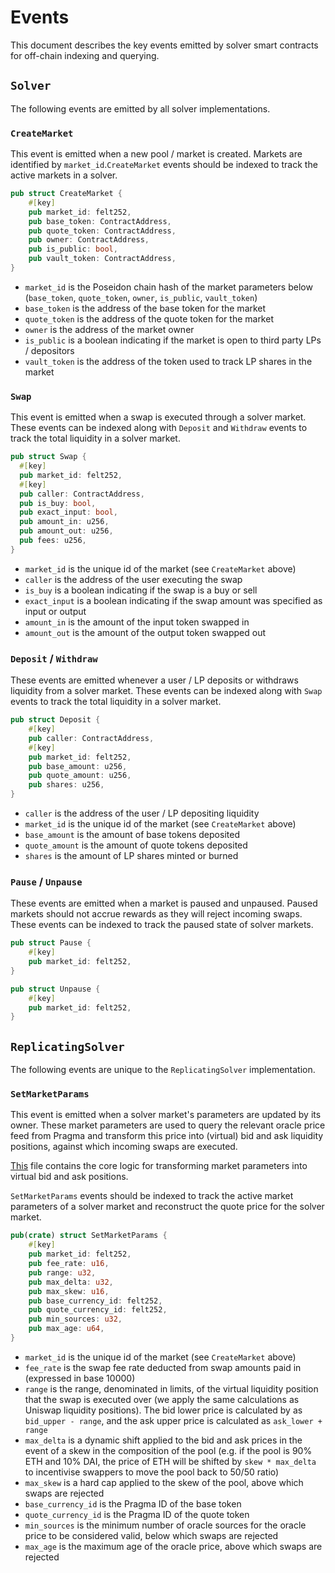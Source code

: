 # Events

This document describes the key events emitted by solver smart contracts for off-chain indexing and querying.

## `Solver`

The following events are emitted by all solver implementations.

### `CreateMarket`

This event is emitted when a new pool / market is created. Markets are identified by `market_id`.`CreateMarket` events should be indexed to track the active markets in a solver.

```rust
pub struct CreateMarket {
    #[key]
    pub market_id: felt252,
    pub base_token: ContractAddress,
    pub quote_token: ContractAddress,
    pub owner: ContractAddress,
    pub is_public: bool,
    pub vault_token: ContractAddress,
}
```

- `market_id` is the Poseidon chain hash of the market parameters below (`base_token`, `quote_token`, `owner`, `is_public`, `vault_token`)
- `base_token` is the address of the base token for the market
- `quote_token` is the address of the quote token for the market
- `owner` is the address of the market owner
- `is_public` is a boolean indicating if the market is open to third party LPs / depositors
- `vault_token` is the address of the token used to track LP shares in the market

### `Swap`

This event is emitted when a swap is executed through a solver market. These events can be indexed along with `Deposit` and `Withdraw` events to track the total liquidity in a solver market.

```rust
pub struct Swap {
  #[key]
  pub market_id: felt252,
  #[key]
  pub caller: ContractAddress,
  pub is_buy: bool,
  pub exact_input: bool,
  pub amount_in: u256,
  pub amount_out: u256,
  pub fees: u256,
}
```

- `market_id` is the unique id of the market (see `CreateMarket` above)
- `caller` is the address of the user executing the swap
- `is_buy` is a boolean indicating if the swap is a buy or sell
- `exact_input` is a boolean indicating if the swap amount was specified as input or output
- `amount_in` is the amount of the input token swapped in
- `amount_out` is the amount of the output token swapped out

### `Deposit` / `Withdraw`

These events are emitted whenever a user / LP deposits or withdraws liquidity from a solver market. These events can be indexed along with `Swap` events to track the total liquidity in a solver market.

```rust
pub struct Deposit {
    #[key]
    pub caller: ContractAddress,
    #[key]
    pub market_id: felt252,
    pub base_amount: u256,
    pub quote_amount: u256,
    pub shares: u256,
}
```

- `caller` is the address of the user / LP depositing liquidity
- `market_id` is the unique id of the market (see `CreateMarket` above)
- `base_amount` is the amount of base tokens deposited
- `quote_amount` is the amount of quote tokens deposited
- `shares` is the amount of LP shares minted or burned

### `Pause` / `Unpause`

These events are emitted when a market is paused and unpaused. Paused markets should not accrue rewards as they will reject incoming swaps. These events can be indexed to track the paused state of solver markets.

```rust
pub struct Pause {
    #[key]
    pub market_id: felt252,
}
```

```rust
pub struct Unpause {
    #[key]
    pub market_id: felt252,
}
```

## `ReplicatingSolver`

The following events are unique to the `ReplicatingSolver` implementation.

### `SetMarketParams`

This event is emitted when a solver market's parameters are updated by its owner. These market parameters are used to query the relevant oracle price feed from Pragma and transform this price into (virtual) bid and ask liquidity positions, against which incoming swaps are executed.

[This](../packages/replicating/src/libraries/spread_math.cairo) file contains the core logic for transforming market parameters into virtual bid and ask positions.

`SetMarketParams` events should be indexed to track the active market parameters of a solver market and reconstruct the quote price for the solver market.

```rust
pub(crate) struct SetMarketParams {
    #[key]
    pub market_id: felt252,
    pub fee_rate: u16,
    pub range: u32,
    pub max_delta: u32,
    pub max_skew: u16,
    pub base_currency_id: felt252,
    pub quote_currency_id: felt252,
    pub min_sources: u32,
    pub max_age: u64,
}
```

- `market_id` is the unique id of the market (see `CreateMarket` above)
- `fee_rate` is the swap fee rate deducted from swap amounts paid in (expressed in base 10000)
- `range` is the range, denominated in limits, of the virtual liquidity position that the swap is executed over (we apply the same calculations as Uniswap liquidity positions). The bid lower price is calculated by as `bid_upper - range`, and the ask upper price is calculated as `ask_lower + range`
- `max_delta` is a dynamic shift applied to the bid and ask prices in the event of a skew in the composition of the pool (e.g. if the pool is 90% ETH and 10% DAI, the price of ETH will be shifted by `skew * max_delta` to incentivise swappers to move the pool back to 50/50 ratio)
- `max_skew` is a hard cap applied to the skew of the pool, above which swaps are rejected
- `base_currency_id` is the Pragma ID of the base token
- `quote_currency_id` is the Pragma ID of the quote token
- `min_sources` is the minimum number of oracle sources for the oracle price to be considered valid, below which swaps are rejected
- `max_age` is the maximum age of the oracle price, above which swaps are rejected
